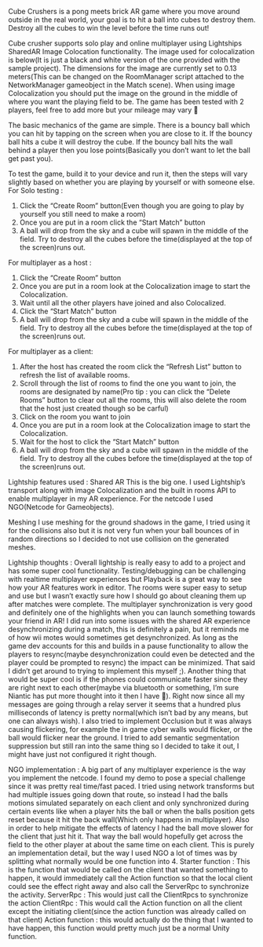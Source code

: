  Cube Crushers is a pong meets brick AR game where you move around outside in the real world, your goal is to hit a ball into cubes to destroy them. Destroy all the cubes to win the level before the time runs out!

Cube crusher supports solo play and online multiplayer using Lightships SharedAR Image Colocation functionality. The image used for colocalization is below(It is just a black and white version of the one provided with the sample project). The dimensions for the image are currently set to 0.13 meters(This can be changed on the RoomManager script attached to the NetworkManager gameobject in the Match scene). When using image Colocalization you should put the image on the ground in the middle of where you want the playing field to be. The game has been tested with 2 players, feel free to add more but your mileage may vary 🙂

The basic mechanics of the game are simple. There is a bouncy ball which you can hit by tapping on the screen when you are close to it. If the bouncy ball hits a cube it will destroy the cube. If the bouncy ball hits the wall behind a player then you lose points(Basically you don’t want to let the ball get past you).


To test the game, build it to your device and run it, then the steps will vary slightly based on whether you are playing by yourself or with someone else.
For Solo testing :
1. Click the “Create Room” button(Even though you are going to play by yourself you still need to make a room)
2. Once you are put in a room click the “Start Match” button
3. A ball will drop from the sky and a cube will spawn in the middle of the field. Try to destroy all the cubes before the time(displayed at the top of the screen)runs out.

For multiplayer as a host :
1. Click the “Create Room” button
2. Once you are put in a room look at the Colocalization image to start the Colocalization.
3. Wait until all the other players have joined and also Colocalized.
4. Click the “Start Match” button
5. A ball will drop from the sky and a cube will spawn in the middle of the field. Try to destroy all the cubes before the time(displayed at the top of the screen)runs out.

For multiplayer as a client:
1. After the host has created the room click the “Refresh List” button to refresh the list of available rooms.
2. Scroll through the list of rooms to find the one you want to join, the rooms are designated by name(Pro tip : you can click the “Delete Rooms” button to clear out all the rooms, this will also delete the room that the host just created though so be carful)
3. Click on the room you want to join
4. Once you are put in a room look at the Colocalization image to start the Colocalization.
5. Wait for the host to click the “Start Match” button
6. A ball will drop from the sky and a cube will spawn in the middle of the field. Try to destroy all the cubes before the time(displayed at the top of the screen)runs out.


Lightship features used : 
Shared AR
This is the big one. I used Lightship’s transport along with image Colocalization and the built in rooms API to enable multiplayer in my AR experience. For the netcode I used NGO(Netcode for Gameobjects).

Meshing 
I use meshing for the ground shadows in the game, I tried using it for the collisions also but it is not very fun when your ball bounces of in random directions so I decided to not use collision on the generated meshes.


Lightship thoughts : 
Overall lightship is really easy to add to a project and has some super cool functionality. Testing/debugging can be challenging with realtime multiplayer experiences but Playback is a great way to see how your AR features work in editor. The rooms were super easy to setup and use but I wasn’t exactly sure how I should go about cleaning them up after matches were complete. The multiplayer synchronization is very good and definitely one of the highlights when you can launch something towards your friend in AR! I did run into some issues with the shared AR experience desynchronizing during a match, this is definitely a pain, but it reminds me of how wii motes would sometimes get desynchronized. As long as the game dev accounts for this and builds in a pause functionality to allow the players to resync(maybe desynchronization could even be detected and the player could be prompted to resync) the impact can be minimized. That said I didn’t get around to trying to implement this myself ;).
Another thing that would be super cool is if the phones could communicate faster since they are right next to each other(maybe via bluetooth or something, I’m sure Niantic has put more thought into it then I have 🙂). Right now since all my messages are going through a relay server it seems that a hundred plus milliseconds of latency is pretty normal(which isn’t bad by any means, but one can always wish).
I also tried to implement Occlusion but it was always causing flickering, for example the in game cyber walls would flicker, or the ball would flicker near the ground. I tried to add semantic segmentation suppression but still ran into the same thing so I decided to take it out, I might have just not configured it right though.

NGO implementation :
A big part of any multiplayer experience is the way you implement the netcode. I found my demo to pose a special challenge since it was pretty real time/fast paced. I tried using network transforms but had multiple issues going down that route, so instead I had the balls motions simulated separately on each client and only synchronized during certain events like when a player hits the ball or when the balls position gets reset because it hit the back wall(Which only happens in multiplayer). Also in order to help mitigate the effects of latency I had the ball move slower for the client that just hit it. That way the ball would hopefully get across the field to the other player at about the same time on each client. 
This is purely an implementation detail, but the way I used NGO a lot of times was by splitting what normally would be one function into 4.
Starter function : This is the function that would be called on the client that wanted something to happen, it would immediately call the Action function so that the local client could see the effect right away and also call the ServerRpc to synchronize the activity.
ServerRpc : This would just call the ClientRpcs to synchronize the action
ClientRpc : This would call the Action function on all the client except the initiating client(since the action function was already called on that client)
Action function : this would actually do the thing that I wanted to have happen, this function would pretty much just be a normal Unity function.
